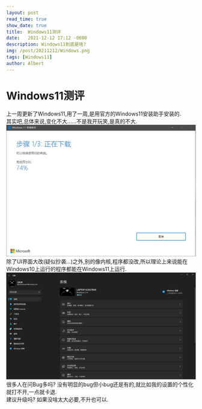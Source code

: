 ```yaml
---
layout: post
read_time: true
show_date: true
title:  Windows11测评
date:   2021-12-12 17:12 -0600
description: Windows11到底是啥?
img: /post/20211212/Windows.png
tags: [Windows11]
author: Albert
---
```

# Windows11测评
上一周更新了Windows11,用了一周,是用官方的Windows11安装助手安装的.  
其实吧,总体来说,变化不大......不是我开玩笑,是真的不大.
![image](..\assets\img\posts\20211212\Windows.png)
除了UI界面大改(疑似抄袭...)之外,别的像内核,程序都没改,所以理论上来说能在Windows10上运行的程序都能在Windows11上运行.  
![image](..\assets\img\posts\20211212\i.png)
很多人在问Bug多吗? 没有明显的bug但小bug还是有的,就比如我的设置的个性化就打不开,一点就卡退.  
建议升级吗?  如果没啥太大必要,不升也可以.